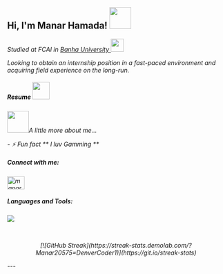 <h2> Hi, I'm Manar Hamada! <img src="https://media.giphy.com/media/mGcNjsfWAjY5AEZNw6/giphy.gif" width="50"></h2>
<!-- <img align='right' src="https://media.giphy.com/media/ieyl9zmCjO4b4t6qoY/giphy.gif" width="200"> -->
<p><em>Studied at FCAI in <a href="https://bu.edu.eg/en/index.php"> Banha University </a><img src="https://media.giphy.com/media/fYSnHlufseco8Fh93Z/giphy.gif" width="30"></p>
<p>Looking to obtain an internship position in a fast-paced environment and acquiring field
experience on the long-run.</p>
<h5 align="left"><a href = "https://manar20575.github.io/resume/" style = "text-decoration: none;color:black;">Resume </a><img src="https://media.giphy.com/media/BXVRf5GyMlElO/giphy.gif" width="40"></h5>
<p><em><img src="https://media.giphy.com/media/VgCDAzcKvsR6OM0uWg/giphy.gif" width="50">A little more about me...</p>
 - ⚡ Fun fact ** I luv Gamming **
<h5 align="left">Connect with me:</h5>
<p align="left">
<a href="https://linkedin.com/in/manar-hamada-42bb0921a" target="blank"><img align="center" src="https://raw.githubusercontent.com/rahuldkjain/github-profile-readme-generator/master/src/images/icons/Social/linked-in-alt.svg" alt="manar-hamada-42bb0921a" height="30" width="40" /></a></p>
<h5 align="left">Languages and Tools:</h5>
 <a href="https://skillicons.dev">
    <img src="https://skillicons.dev/icons?i=py,git,github,linux,docker,bash"/>
  </a>
</p>
<br>
 <p align="center">
[![GitHub Streak](https://streak-stats.demolab.com/?Manar20575=DenverCoder1)](https://git.io/streak-stats) </p>
---



